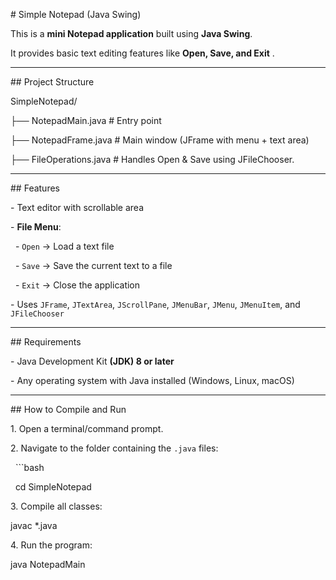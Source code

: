 \# Simple Notepad (Java Swing)



This is a **mini Notepad application** built using **Java Swing**.  

It provides basic text editing features like **Open, Save, and Exit** . 



---



\## Project Structure

SimpleNotepad/

├── NotepadMain.java # Entry point

├── NotepadFrame.java # Main window (JFrame with menu + text area)

├── FileOperations.java # Handles Open \& Save using JFileChooser.





---



\##  Features

\- Text editor with scrollable area  

\- **File Menu**:  

&nbsp; - `Open` → Load a text file  

&nbsp; - `Save` → Save the current text to a file  

&nbsp; - `Exit` → Close the application  

\- Uses `JFrame`, `JTextArea`, `JScrollPane`, `JMenuBar`, `JMenu`, `JMenuItem`, and `JFileChooser`  



---



\##  Requirements

\- Java Development Kit **(JDK) 8 or later** 

\- Any operating system with Java installed (Windows, Linux, macOS)  



---



\##  How to Compile and Run



1\. Open a terminal/command prompt.  

2\. Navigate to the folder containing the `.java` files:  

&nbsp;  ```bash

&nbsp;  cd SimpleNotepad



3\. Compile all classes:



javac \*.java



4\. Run the program:



java NotepadMain









